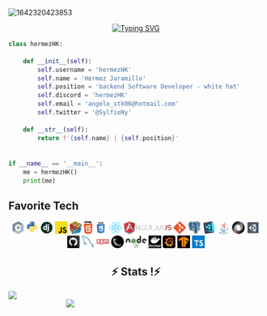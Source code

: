 ![1642320423853](https://user-images.githubusercontent.com/48784001/203785020-2b4826c1-7ddb-4de8-b65b-ebf6e04c5290.jpeg)

<p align="center">
  <!-- Typing SVG by DenverCoder1 - https://github.com/DenverCoder1/readme-typing-svg -->
  <a href="https://git.io/typing-svg"><img src="https://readme-typing-svg.demolab.com?font=Caprasimo+&pause=1000&color=6356E4&width=435&lines=Software+developer+and+white+hat;Experienced+in+backend;Metasploit+Nmap+Checker+2.0+;Always+learning+new+things" alt="Typing SVG" /></a>
</p>


```python
class hermezHK:

    def __init__(self):
        self.username = 'hermezHK'
        self.name = 'Hermez Jaramillo'
        self.position = 'backend Software Developer - white hat'
        self.discord = 'hermezHK'
        self.email = 'angelo_stk06@hotmail.com'
        self.twitter = '@SylfieNy'

    def __str__(self):
        return f'{self.name} | {self.position}'


if __name__ == '__main__':
    me = hermezHK()
    print(me)

```

## Favorite Tech
<p align="center">
  <code><img title="C" height="25" src="images/c.svg"></code>
  <code><img title="Python" height="25" src="images/python-original.svg"></code>
  <code><img title="Django" height="25" src="images/django.png"></code>
  <code><img title="Javascript" height="25" src="images/javascript.svg"></code>
  <code><img title="Problem Solving" height="25" src="images/problemSolving.png"></code>
  <code><img title="HTML5" height="25" src="images/html5.svg"></code>
  <code><img title="CSS" height="25" src="images/css.svg"></code>
  <code><img title="React" height="25" src="images/react-original.svg"></code>
  <code><img title="AngularJS" height="25" src="images/angularjs.png"></code>
  <code><img title="Git" height="25" src="images/git-original.svg"></code>
  <code><img title="PostgreSQL" height="25" src="images/postgresql.svg"></code>
  <code><img title="Visual Studio Code" height="25" src="images/vscode.png"></code>
  <code><img title="Java" height="25" src="images/java-original.svg"></code>
  <code><img title="JSON" height="25" src="images/json.svg"></code>
  <code><img title="Unity" height="25" src="images/unity3d.svg"></code>
  <code><img title="GitHub" height="25" src="images/github.svg"></code>
  <code><img title="MySQL" height="25" src="images/mysql.svg"></code>
  <code><img title="npm" height="25" src="images/npm.svg"></code>
  <code><img title="Flask" height="25" src="images/flask.png"></code>
  <code><img title="Nodejs" height="25" src="images/NODEJS.png"></code>
  <code><img title="Docker" height="25" src="images/DOCKER2.png"></code>
  <code><img title="Grafana" height="25" src="images/GRAFANA2.png"></code>
  <code><img title="TenserFlow" height="25" src="images/TENSOR2.png"></code>
  <code><img title="Typescript" height="25" src="images/TYPESCRIPT.png"></code>
</p>


<h2 align="center">⚡ Stats !⚡</h2>


  <a href="https://github.com/anuraghazra/github-readme-stats">
  <img align="left" width=325  src="https://github-readme-stats.vercel.app/api/top-langs/?username=hermezHK&text_color=ffffff&icon_color=61dafb&bg_color=20232a&langs_count=8&layout=compact&border_color=61dafb&hide_border=true" />

  <a href="https://github.com/anuraghazra/github-readme-stats" title="Go to Source">
  <img align="right" width=390  src="https://github-readme-stats.vercel.app/api?username=hermezHK&&show=reviews,discussions_answered&show_icons=true&theme=react&border_color=61dafb&hide_border=true" />


